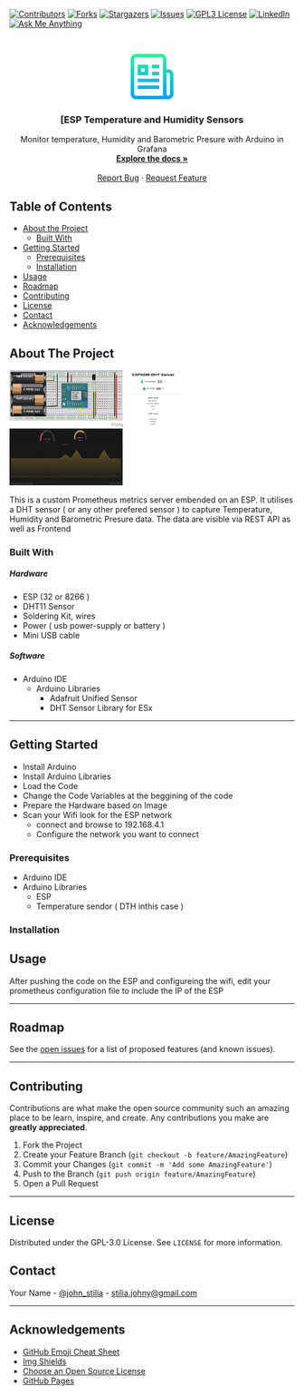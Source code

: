 [![Contributors][contributors-shield]][contributors-url]
[![Forks][forks-shield]][forks-url]
[![Stargazers][stars-shield]][stars-url]
[![Issues][issues-shield]][issues-url]
[![GPL3 License][license-shield]][license-url]
[![LinkedIn][linkedin-shield]][linkedin-url]
[![Ask Me Anything][ask-me-anything]][personal-page]

<!-- PROJECT LOGO -->
<br />
<p align="center">
  <a href="https://github.com/stiliajohny/esp-temperature-humidity-in-grafana">
    <img src=".assets/logo.png" alt="Logo" width="80" height="80">
  </a>

  <h3 align="center">[ESP Temperature and Humidity Sensors</h3>

  <p align="center">
    Monitor temperature, Humidity and Barometric Presure with Arduino in Grafana 
    <br />
    <a href="./README.md"><strong>Explore the docs »</strong></a>
    <br />
    <br />
    <!--<a href="https://github.com/stiliajohny/esp-temperature-humidity-in-grafana">View Demo</a>
    · -->
    <a href="https://github.com/stiliajohny/esp-temperature-humidity-in-grafana/issues/new?labels=i%3A+bug&template=1-bug-report.md">Report Bug</a>
    ·
    <a href="https://github.com/stiliajohny/esp-temperature-humidity-in-grafana/issues/new?labels=i%3A+enhancement&template=2-feature-request.md">Request Feature</a>
  </p>
</p>

<!-- TABLE OF CONTENTS -->

## Table of Contents

- [About the Project](#about-the-project)
  - [Built With](#built-with)
- [Getting Started](#getting-started)
  - [Prerequisites](#prerequisites)
  - [Installation](#installation)
- [Usage](#usage)
- [Roadmap](#roadmap)
- [Contributing](#contributing)
- [License](#license)
- [Contact](#contact)
- [Acknowledgements](#acknowledgements)

<!-- ABOUT THE PROJECT -->

## About The Project

<img src=".assets/fritzing.jpg" alt="" width="200" height="100">
<img src=".assets/webpage.png" alt="" width="100" height="100">
<img src=".assets/ESP-Temp-Hum-Grafana.png" alt="" width="200" height="100">

This is a custom Prometheus metrics server embended on an ESP.
It utilises a DHT sensor ( or any other prefered sensor ) to capture Temperature, Humidity and Barometric Presure data.
The data are visible via REST API as well as Frontend

### Built With

##### Hardware

- ESP (32 or 8266 )
- DHT11 Sensor
- Soldering Kit, wires
- Power ( usb power-supply or battery )
- Mini USB cable

##### Software

- Arduino IDE
  - Arduino Libraries
    - Adafruit Unified Sensor
    - DHT Sensor Library for ESx

---

<!-- GETTING STARTED -->

## Getting Started

- Install Arduino
- Install Arduino Libraries
- Load the Code
- Change the Code Variables at the beggining of the code
- Prepare the Hardware based on Image
- Scan your Wifi look for the ESP network
  - connect and browse to 192.168.4.1
  - Configure the network you want to connect

### Prerequisites

- Arduino IDE
- Arduino Libraries
  - ESP
  - Temperature sendor ( DTH inthis case )

### Installation

## Usage

After pushing the code on the ESP and configureing the wifi, edit your prometheus configuration file to include the IP of the ESP

---

<!-- ROADMAP -->

## Roadmap

See the [open issues](https://github.com/stiliajohny/esp-temperature-humidity-in-grafana/issues) for a list of proposed features (and known issues).

---

<!-- CONTRIBUTING -->

## Contributing

Contributions are what make the open source community such an amazing place to be learn, inspire, and create. Any contributions you make are **greatly appreciated**.

1. Fork the Project
2. Create your Feature Branch (`git checkout -b feature/AmazingFeature`)
3. Commit your Changes (`git commit -m 'Add some AmazingFeature'`)
4. Push to the Branch (`git push origin feature/AmazingFeature`)
5. Open a Pull Request

---

<!-- LICENSE -->

## License

Distributed under the GPL-3.0 License. See `LICENSE` for more information.

<!-- CONTACT -->

## Contact

Your Name - [@john_stilia](https://twitter.com/john_stilia) - stilia.johny@gmail.com

<!--
Project Link: [https://github.com/your_username/repo_name](https://github.com/your_username/repo_name)
-->

---

<!-- ACKNOWLEDGEMENTS -->

## Acknowledgements

- [GitHub Emoji Cheat Sheet](https://www.webpagefx.com/tools/emoji-cheat-sheet)
- [Img Shields](https://shields.io)
- [Choose an Open Source License](https://choosealicense.com)
- [GitHub Pages](https://pages.github.com)

<!-- MARKDOWN LINKS & IMAGES -->
<!-- https://www.markdownguide.org/basic-syntax/#reference-style-links -->

[contributors-shield]: https://img.shields.io/github/contributors/stiliajohny/esp-temperature-humidity-in-grafana.svg?style=for-the-badge
[contributors-url]: https://github.com/stiliajohny/esp-temperature-humidity-in-grafana/graphs/contributors
[forks-shield]: https://img.shields.io/github/forks/stiliajohny/esp-temperature-humidity-in-grafana.svg?style=for-the-badge
[forks-url]: https://github.com/stiliajohny/esp-temperature-humidity-in-grafana/network/members
[stars-shield]: https://img.shields.io/github/stars/stiliajohny/esp-temperature-humidity-in-grafana.svg?style=for-the-badge
[stars-url]: https://github.com/stiliajohny/esp-temperature-humidity-in-grafana/stargazers
[issues-shield]: https://img.shields.io/github/issues/stiliajohny/esp-temperature-humidity-in-grafana.svg?style=for-the-badge
[issues-url]: https://github.com/stiliajohny/esp-temperature-humidity-in-grafana/issues
[license-shield]: https://img.shields.io/github/license/stiliajohny/esp-temperature-humidity-in-grafana?style=for-the-badge
[license-url]: https://github.com/stiliajohny/esp-temperature-humidity-in-grafana/blob/master/LICENSE.txt
[linkedin-shield]: https://img.shields.io/badge/-LinkedIn-black.svg?style=for-the-badge&logo=linkedin&colorB=555
[linkedin-url]: https://linkedin.com/in/johnstilia/
[product-screenshot]: .assets/screenshot.png
[ask-me-anything]: https://img.shields.io/badge/Ask%20me-anything-1abc9c.svg?style=for-the-badge
[personal-page]: https://github.com/stiliajohny
